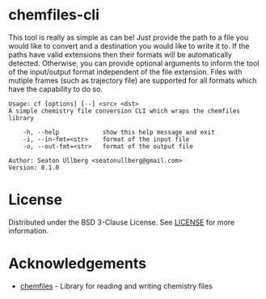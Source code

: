 # chemfiles-cli

This tool is really as simple as can be! Just provide the path to a file you would like to convert and a destination you would like to write it to. If the paths have valid extensions then their formats will be automatically detected. Otherwise, you can provide optional arguments to inform the tool of the input/output format independent of the file extension. Files with mutiple frames (such as trajectory file) are supported for all formats which have the capability to do so.

```
Usage: cf [options] [--] <src> <dst>
A simple chemistry file conversion CLI which wraps the chemfiles library

    -h, --help            show this help message and exit
    -i, --in-fmt=<str>    format of the input file
    -o, --out-fmt=<str>   format of the output file

Author: Seaton Ullberg <seatonullberg@gmail.com>
Version: 0.1.0
```

# License

Distributed under the BSD 3-Clause License. See [LICENSE](./LICENSE) for more information. 

# Acknowledgements

* [chemfiles](https://github.com/chemfiles/chemfiles) - Library for reading and writing chemistry files